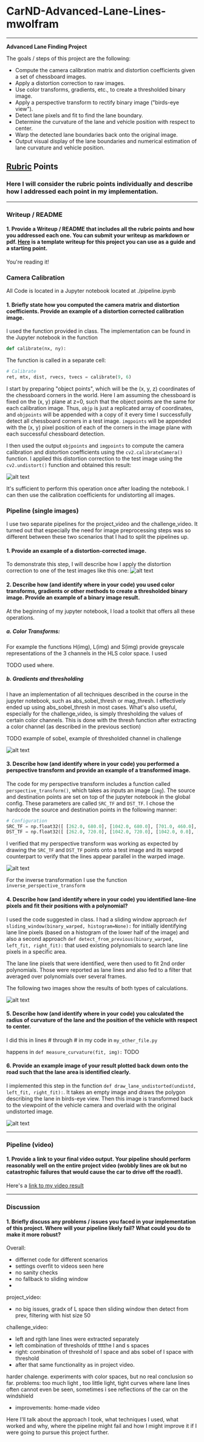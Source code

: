 # CarND-Advanced-Lane-Lines-mwolfram



---

**Advanced Lane Finding Project**

The goals / steps of this project are the following:

* Compute the camera calibration matrix and distortion coefficients given a set of chessboard images.
* Apply a distortion correction to raw images.
* Use color transforms, gradients, etc., to create a thresholded binary image.
* Apply a perspective transform to rectify binary image ("birds-eye view").
* Detect lane pixels and fit to find the lane boundary.
* Determine the curvature of the lane and vehicle position with respect to center.
* Warp the detected lane boundaries back onto the original image.
* Output visual display of the lane boundaries and numerical estimation of lane curvature and vehicle position.

[//]: # (Image References)

[image1]: ./examples/undistort_output.png "Undistorted"
[image2]: ./test_images/test1.jpg "Road Transformed"
[image3]: ./examples/binary_combo_example.jpg "Binary Example"
[image4]: ./examples/warped_straight_lines.jpg "Warp Example"
[image5]: ./examples/color_fit_lines.jpg "Fit Visual"
[image6]: ./examples/example_output.jpg "Output"
[video1]: ./project_video.mp4 "Video"

## [Rubric](https://review.udacity.com/#!/rubrics/571/view) Points
### Here I will consider the rubric points individually and describe how I addressed each point in my implementation.  

---
### Writeup / README

#### 1. Provide a Writeup / README that includes all the rubric points and how you addressed each one.  You can submit your writeup as markdown or pdf.  [Here](https://github.com/udacity/CarND-Advanced-Lane-Lines/blob/master/writeup_template.md) is a template writeup for this project you can use as a guide and a starting point.  

You're reading it!
### Camera Calibration

All Code is located in a Jupyter notebook located at ./pipeline.ipynb

#### 1. Briefly state how you computed the camera matrix and distortion coefficients. Provide an example of a distortion corrected calibration image.

I used the function provided in class. The implementation can be found in the Jupyter notebook in the function 

```python
def calibrate(nx, ny):
```

The function is called in a separate cell:

```python
# Calibrate
ret, mtx, dist, rvecs, tvecs = calibrate(9, 6)
```

I start by preparing "object points", which will be the (x, y, z) coordinates of the chessboard corners in the world. Here I am assuming the chessboard is fixed on the (x, y) plane at z=0, such that the object points are the same for each calibration image.  Thus, `objp` is just a replicated array of coordinates, and `objpoints` will be appended with a copy of it every time I successfully detect all chessboard corners in a test image.  `imgpoints` will be appended with the (x, y) pixel position of each of the corners in the image plane with each successful chessboard detection.  

I then used the output `objpoints` and `imgpoints` to compute the camera calibration and distortion coefficients using the `cv2.calibrateCamera()` function.  I applied this distortion correction to the test image using the `cv2.undistort()` function and obtained this result: 

![alt text][image1]

It's sufficient to perform this operation once after loading the notebook. I can then use the calibration coefficients for undistorting all images.

### Pipeline (single images)

I use two separate pipelines for the project_video and the challenge_video. It turned out that especially the need for image preprocessing steps was so different between these two scenarios that I had to split the pipelines up.

#### 1. Provide an example of a distortion-corrected image.

To demonstrate this step, I will describe how I apply the distortion correction to one of the test images like this one:
![alt text][image2]

#### 2. Describe how (and identify where in your code) you used color transforms, gradients or other methods to create a thresholded binary image.  Provide an example of a binary image result.

At the beginning of my jupyter notebook, I load a toolkit that offers all these operations. 

##### a. Color Transforms:

For example the functions H(img), L(img) and S(img) provide greyscale representations of the 3 channels in the HLS color space. I used 

TODO used where.

##### b. Gradients and thresholding

I have an implementation of all techniques described in the course in the jupyter notebook, such as abs_sobel_thresh or mag_thresh. I effectively ended up using abs_sobel_thresh in most cases. What's also useful, especially for the challenge_video, is simply thresholding the values of certain color channels. This is done with the thresh function after extracting a color channel (as described in the previous section)

TODO example of sobel, example of thresholded channel in challenge

![alt text][image3]

#### 3. Describe how (and identify where in your code) you performed a perspective transform and provide an example of a transformed image.

The code for my perspective transform includes a function called `perspective_transform()`, which takes as inputs an image (`img`). The source and destination points are set on top of the jupyter notebook in the global config. These parameters are called `SRC_TF` and `DST_TF`. I chose the hardcode the source and destination points in the following manner:

```python 
# Configuration
SRC_TF = np.float32([ [262.0, 680.0], [1042.0, 680.0], [701.0, 460.0], [580.0, 460.0] ])
DST_TF = np.float32([ [262.0, 720.0], [1042.0, 720.0], [1042.0, 0.0], [262.0, 0.0] ])
```

I verified that my perspective transform was working as expected by drawing the `SRC_TF` and `DST_TF` points onto a test image and its warped counterpart to verify that the lines appear parallel in the warped image.

![alt text][image4]

For the inverse transformation I use the function `inverse_perspective_transform`

#### 4. Describe how (and identify where in your code) you identified lane-line pixels and fit their positions with a polynomial?

I used the code suggested in class. I had a sliding window approach `def sliding_window(binary_warped, histogram=None):` for initially identifying lane line pixels (based on a histogram of the lower half of the image) and also a second approach `def detect_from_previous(binary_warped, left_fit, right_fit):` that used existing polynomials to search lane line pixels in a specific area. 

The lane line pixels that were identified, were then used to fit 2nd order polynomials. Those were reported as lane lines and also fed to a filter that averaged over polynomials over several frames.

The following two images show the results of both types of calculations.

![alt text][image5]

#### 5. Describe how (and identify where in your code) you calculated the radius of curvature of the lane and the position of the vehicle with respect to center.

I did this in lines # through # in my code in `my_other_file.py`

happens in `def measure_curvature(fit, img):`
TODO

#### 6. Provide an example image of your result plotted back down onto the road such that the lane area is identified clearly.

I implemented this step in the function `def draw_lane_undistorted(undistd, left_fit, right_fit):`. It takes an empty image and draws the polygon describing the lane in birds-eye view. Then this image is transformed back to the viewpoint of the vehicle camera and overlaid with the original undistorted image.

![alt text][image6]

---

### Pipeline (video)

#### 1. Provide a link to your final video output.  Your pipeline should perform reasonably well on the entire project video (wobbly lines are ok but no catastrophic failures that would cause the car to drive off the road!).

Here's a [link to my video result](./project_video.mp4)

---

### Discussion

#### 1. Briefly discuss any problems / issues you faced in your implementation of this project.  Where will your pipeline likely fail?  What could you do to make it more robust?

Overall:

* differnet code for different scenarios
* settings overfit to videos seen here
* no sanity checks
* no fallback to sliding window
* 

project_video:
- no big issues, gradx of L space then sliding window then detect from prev, filtering with hist size 50

challenge_video:
- left and rgith lane lines were extracted separately 
- left combination of thresholds of tttthe l and s spaces
- right: combination of threshold of l space and abs sobel of l space with threshold
- after that same functionality as in project video.

harder chalenge.
experiments with color spaces, but no real conclusion so far.
problems: too much light , too little light, tight curves where lane lines often cannot even be seen, sometimes i see reflections of the car on the windshield


* improvements: home-made video

Here I'll talk about the approach I took, what techniques I used, what worked and why, where the pipeline might fail and how I might improve it if I were going to pursue this project further.  
